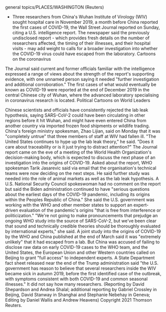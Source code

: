 general topics/PLACES/WASHINGTON (Reuters)
- Three researchers from China's Wuhan Institute of Virology (WIV) sought hospital care in November 2019, a month before China reported the first cases of COVID-19, the Wall Street Journal reported on Sunday, citing a U.S. intelligence report.
The newspaper said the previously undisclosed report - which provides fresh details on the number of researchers affected, the timing of their illnesses, and their hospital visits - may add weight to calls for a broader investigation into whether the COVID-19 virus could have escaped from the laboratory.
Cartoons on the coronavirus

The Journal
said current and former officials familiar with the intelligence expressed a range of views about the strength of the report's supporting evidence, with one unnamed person saying it needed "further investigation and additional corroboration."
The first cases of what would eventually be known as COVID-19 were reported at the end of December 2019 in the central Chinese city of Wuhan, where the advanced laboratory specialising in coronavirus research is located.
Political Cartoons on World Leaders

Chinese scientists
and officials have consistently rejected the lab leak hypothesis, saying SARS-CoV-2 could have been circulating in other regions before it hit Wuhan, and might have even entered China from another country via imported frozen food shipments or wildlife trading.
China's foreign ministry spokesman, Zhao Lijian, said on Monday that it was "completely untrue" that three members of staff at WIV had fallen ill.
"The United States continues to hype up the lab leak theory," he said. "Does it care about traceability or is it just trying to distract attention?"
The Journal report came on the eve of a meeting of the World Health Organization's decision-making body, which is expected to discuss the next phase of an investigation into the origins of COVID-19.
Asked about the report, WHO spokesman Tarik Jasarevic said via email that the organisation's technical teams were now deciding on the next steps. He said further study was needed into the role of animal markets as well as the lab leak hypothesis.
A U.S.
National Security Council spokeswoman had no comment on the report but said the Biden administration continued to have "serious questions about the earliest days of the COVID-19 pandemic, including its origins within the Peoples Republic of China."
She said the U.S. government was working with the WHO and other member states to support an expert-driven evaluation of the pandemic's origins "that is free from interference or politicization."
"We're not going to make pronouncements that prejudge an ongoing WHO study into the source of SARS-CoV-2, but we've been clear that sound and technically credible theories should be thoroughly evaluated by international experts," she said.
A joint study into the origins of COVID-19 by the WHO and China published at the end of March said it was "extremely unlikely" that it had escaped from a lab.
But China was accused of failing to disclose raw data on early COVID-19 cases to the WHO team, and the United States, the European Union and other Western countries called on Beijing to grant "full access" to independent experts.
A State Department fact sheet released near the end of the Trump administration said "the U.S. government has reason to believe that several researchers inside the WIV became sick in autumn 2019, before the first identified case of the outbreak, with symptoms consistent with both COVID-19 and common seasonal illnesses." It did not say how many researchers.
(Reporting by David Shepardson and Andrea Shalal; additional reporting by Gabriel Crossley in Beijing, David Stanway in Shanghai and Stephanie Nebehay in Geneva; Editing by Daniel Wallis and Andrew Heavens)
Copyright 2021 Thomson Reuters.
